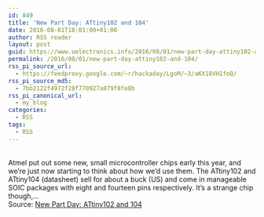 ```yaml
---
id: 849
title: 'New Part Day: ATtiny102 and 104'
date: 2016-08-01T18:01:00+01:00
author: RSS reader
layout: post
guid: https://www.uelectronics.info/2016/08/01/new-part-day-attiny102-and-104/
permalink: /2016/08/01/new-part-day-attiny102-and-104/
rss_pi_source_url:
  - https://feedproxy.google.com/~r/hackaday/LgoM/~3/aKX18VH1foQ/
rss_pi_source_md5:
  - 7bb2122f4972f28f770927a879f8fe8b
rss_pi_canonical_url:
  - my_blog
categories:
  - RSS
tags:
  - RSS
---
```

&#013;  
Atmel put out some new, small microcontroller chips early this year, and we’re just now starting to think about how we’d use them. The ATtiny102 and ATtiny104 (datasheet) sell for about a buck (US) and come in manageable SOIC packages with eight and fourteen pins respectively. It’s a strange chip though,…&#013;  
Source: <a href="https://feedproxy.google.com/~r/hackaday/LgoM/~3/aKX18VH1foQ/" target="_blank">New Part Day: ATtiny102 and 104</a>